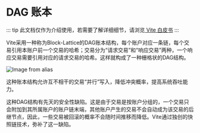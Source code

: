 # DAG 账本

::: tip
此文档仅作为介绍使用，若需要了解详细细节，请浏览[ Vite 白皮书](https://www.vite.org/whitepaper/vite_cn.pdf)
:::

Vite采用一种称为Block-Lattice的DAG账本结构，每个账户对应一条链，每个交易引用本账户前一个交易的哈希；交易分为“请求交易”和“响应交易”两种，一个响应交易需要引用对应的请求交易的哈希。这样就构成了一种栅格状的DAG结构。

![Image from alias](~images/dag-ledger.png)

这种账本结构允许互不相干的交易“并行”写入，降低冲突概率，提高系统吞吐能力。

这种DAG结构有先天的安全性缺陷。这是由于交易是按账户分组的，一个交易只会附加到其所属账户的账户链末端，其他账户产生的交易不会自动成为该交易的后继节点，因此，一些交易被回滚的概率不会随时间推移而降低。Vite通过独创的快照链技术，弥补了这一缺陷。

